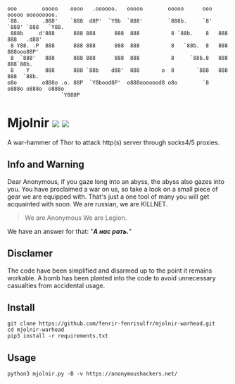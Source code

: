 ```
ooo        ooooo    oooo   .oooooo.   ooooo        ooooo      ooo ooooo ooooooooo.   
`88.       .888'    `888  d8P'  `Y8b  `888'        `888b.     `8' `888' `888   `Y88. 
 888b     d'888      888 888      888  888          8 `88b.    8   888   888   .d88' 
 8 Y88. .P  888      888 888      888  888          8   `88b.  8   888   888ooo88P'  
 8  `888'   888      888 888      888  888          8     `88b.8   888   888`88b.    
 8    Y     888      888 `88b    d88'  888       o  8       `888   888   888  `88b.  
o8o        o888o .o. 88P  `Y8bood8P'  o888ooooood8 o8o        `8  o888o o888o  o888o 
                 `Y888P
```

# Mjolnir ![](https://img.shields.io/badge/Version-1.0-brightgreen.svg) ![](https://img.shields.io/badge/license-GPLv2-blue.svg)
 A war-hammer of Thor to attack http(s) server through socks4/5 proxies.
 

## Info and Warning
 Dear Anonymous, if you gaze long into an abyss, the abyss also gazes into you. You have proclaimed a war on us, so take a look on a small piece of gear we are equipped with. That's just a one tool of many you will get acquainted with soon. We are russian, we are KILLNET.

 > We are Anonymous We are Legion. 
 
 We have an answer for that: "***А нас рать.***"


## Disclamer
 The code have been simplified and disarmed up to the point it remains workable. A bomb has been planted into the code to avoid unnecessary casualties from accidental usage.

 
## Install

    git clone https://github.com/fenrir-fenrisulfr/mjolnir-warhead.git
    cd mjolnir-warhead
    pip3 install -r requirements.txt

## Usage

    python3 mjolnir.py -B -v https://anonymoushackers.net/
